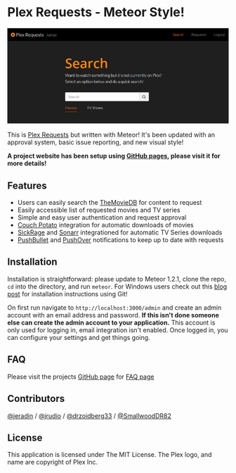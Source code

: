 # Plex Requests - Meteor Style!

![plexrequestshomepage](PlexRequestsHome.jpg)

This is [Plex Requests](https://github.com/lokenx/plexrequests) but written with Meteor! It's been updated with an approval system, basic issue reporting, and new visual style!

**A project website has been setup using [GitHub pages](http://plexrequests.8bits.ca/), please visit it for more details!**

## Features
* Users can easily search the [TheMovieDB](https://www.themoviedb.org/) for content to request
* Easily accessible list of requested movies and TV series
* Simple and easy user authentication and request approval
* [Couch Potato](https://couchpota.to/) integration for automatic downloads of movies
* [SickRage](https://github.com/SiCKRAGETV/SickRage) and [Sonarr](https://sonarr.tv/) integrationed for automatic TV Series downloads
* [PushBullet](https://www.pushbullet.com/) and [PushOver](https://pushover.net/) notifications to keep up to date with requests

## Installation
Installation is straightforward: please update to Meteor 1.2.1, clone the repo, `cd` into the directory, and run `meteor`. For Windows users check out this [blog post](http://8bits.ca/blog/installing-plexrequests-windows/) for installation instructions using Git!

On first run navigate to `http://localhost:3000/admin` and create an admin account with an email address and password. **If this isn't done someone else can create the admin account to your application.** This account is only used for logging in, email integration isn't enabled. Once logged in, you can configure your settings and get things going.

## FAQ
Please visit the projects [GitHub page](http://plexrequests.8bits.ca/) for [FAQ page](http://plexrequests.8bits.ca/faq)

## Contributors
 [@jeradin](https://github.com/Jeradin) / [@jrudio](https://github.com/jrudio) / [@drzoidberg33](https://github.com/drzoidberg33) / [@SmallwoodDR82](https://github.com/SmallwoodDR82)

## License
This application is licensed under The MIT License. The Plex logo, and name are copyright of Plex Inc.
